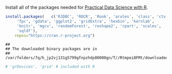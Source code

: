 Install all of the packages needed for [Practical Data Science with R](http://http://www.practicaldatascience.com/).

``` r
install.packages(   c('RJDBC', 'ROCR', 'Rook', 'arules', 'class', 'ctv', 'e1071',
     'fpc', 'gdata', 'ggplot2', 'gridExtra', 'hexbin', 'kernlab',
     'knitr', 'mgcv', 'randomForest', 'reshape2', 'rpart', 'scales',
     'sqldf'),
    repos="https://cran.r-project.org")
```

    ## 
    ## The downloaded binary packages are in
    ##  /var/folders/7q/h_jp2vj131g5799gfnpzhdp80000gn/T//Rtmpei8FMt/downloaded_packages

``` r
# 'grDevices', 'grid' # included with R
```
